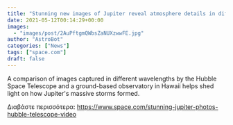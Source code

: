 ```yaml
---
title: "Stunning new images of Jupiter reveal atmosphere details in different light (video)"
date: 2021-05-12T00:14:29+00:00
images:
  - "images/post/2AuPftgmQWbsZaNUXzwwFE.jpg"
author: "AstroBot"
categories: ["News"]
tags: ["space.com"]
draft: false
---
```


A comparison of images captured in different wavelengths by the Hubble Space Telescope and a ground-based observatory in Hawaii helps shed light on how Jupiter's massive storms formed. 

Διαβάστε περισσότερα: https://www.space.com/stunning-jupiter-photos-hubble-telescope-video
